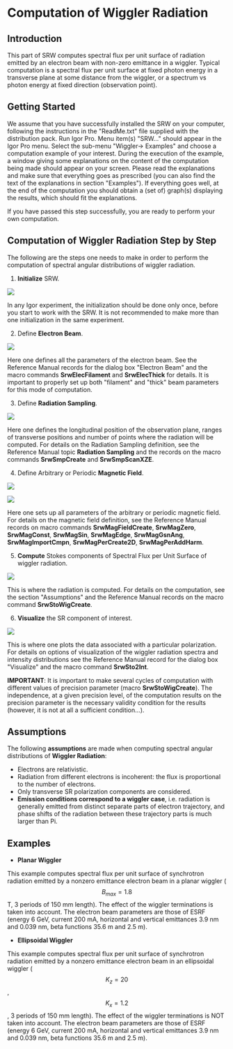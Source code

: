﻿# **Computation of Wiggler Radiation**

## **Introduction**
This part of SRW computes spectral flux per unit surface of radiation emitted by an electron
beam with non-zero emittance in a wiggler. Typical computation is a spectral flux per unit
surface at fixed photon energy in a transverse plane at some distance from the wiggler, or a
spectrum vs photon energy at fixed direction (observation point).

## **Getting Started**

We assume that you have successfully installed the SRW on your computer, following the
instructions in the "ReadMe.txt" file supplied with the distribution pack. Run Igor Pro. Menu
item(s) "SRW..." should appear in the Igor Pro menu. Select the sub-menu "Wiggler\-\>
Examples" and choose a computation example of your interest. During the execution of the
example, a window giving some explanations on the content of the computation being made
should appear on your screen. Please read the explanations and make sure that everything
goes as prescribed (you can also find the text of the explanations in section "Examples"). If
everything goes well, at the end of the computation you should obtain a (set of) graph(s)
displaying the results, which should fit the explanations.

If you have passed this step successfully, you are ready to perform your own computation.

## **Computation of Wiggler Radiation Step by Step**
The following are the steps one needs to make in order to perform the computation of spectral
angular distributions of wiggler radiation.
1) **Initialize** SRW.

![](image/p20_1.png)

In any Igor experiment, the initialization should be done only once, before you start to work with
the SRW. It is not recommended to make more than one initialization in the same experiment.

2) Define **Electron Beam**.

![](image/p20_2.png)

Here one defines all the parameters of the electron beam. See the Reference Manual records
for the dialog box "Electron Beam" and the macro commands **SrwElecFilament** and
**SrwElecThick** for details. It is important to properly set up both "filament" and "thick" beam
parameters for this mode of computation.

3) Define **Radiation Sampling**.

![](image/p21_1.png)

Here one defines the longitudinal position of the observation plane, ranges of transverse
positions and number of points where the radiation will be computed. For details on the
Radiation Sampling definition, see the Reference Manual topic **Radiation Sampling** and the
records on the macro commands **SrwSmpCreate** and **SrwSmpScanXZE**.

4) Define Arbitrary or Periodic **Magnetic Field**.

![](image/p21_2.png)

![](image/p22_1.png)

Here one sets up all parameters of the arbitrary or periodic magnetic field. For details on the
magnetic field definition, see the Reference Manual records on macro commands
**SrwMagFieldCreate**, **SrwMagZero**, **SrwMagConst**, **SrwMagSin**, **SrwMagEdge**,
**SrwMagGsnAng**, **SrwMagImportCmpn**, **SrwMagPerCreate2D**, **SrwMagPerAddHarm**.

5) **Compute** Stokes components of Spectral Flux per Unit Surface of wiggler radiation.

![](image/p22_2.png)

This is where the radiation is computed. For details on the computation, see the section
"Assumptions" and the Reference Manual records on the macro command **SrwStoWigCreate**.

6) **Visualize** the SR component of interest.

![](image/p23_1.png)

This is where one plots the data associated with a particular polarization. For details on options
of visualization of the wiggler radiation spectra and intensity distributions see the Reference
Manual record for the dialog box "Visualize" and the macro command **SrwSto2Int**.

**IMPORTANT**: It is important to make several cycles of computation with different values of
precision parameter (macro **SrwStoWigCreate**). The independence, at a given precision level,
of the computation results on the precision parameter is the necessary validity condition for the
results (however, it is not at all a sufficient condition...).
## Assumptions
The following **assumptions** are made when computing spectral angular distributions of **Wiggler
Radiation**:
- Electrons are relativistic.
- Radiation from different electrons is incoherent: the flux is proportional to the number of
electrons.
- Only transverse SR polarization components are considered.
- **Emission conditions correspond to a wiggler case**, i.e. radiation is generally emitted from
distinct separate parts of electron trajectory, and phase shifts of the radiation between these
trajectory parts is much larger than Pi.

## **Examples**
* **Planar Wiggler**

This example computes spectral flux per unit surface of synchrotron radiation emitted by a nonzero
emittance electron beam in a planar wiggler ($$B_{max} = 1.8$$ T, 3 periods of 150 mm length).
The effect of the wiggler terminations is taken into account. The electron beam parameters are
those of ESRF (energy 6 GeV, current 200 mA, horizontal and vertical emittances 3.9 nm and
0.039 nm, beta functions 35.6 m and 2.5 m).

* **Ellipsoidal Wiggler**

This example computes spectral flux per unit surface of synchrotron radiation emitted by a nonzero
emittance electron beam in an ellipsoidal wiggler ($$K_z=20$$, $$K_x=1.2$$, 3 periods of 150 mm
length). The effect of the wiggler terminations is NOT taken into account. The electron beam
parameters are those of ESRF (energy 6 GeV, current 200 mA, horizontal and vertical
emittances 3.9 nm and 0.039 nm, beta functions 35.6 m and 2.5 m).
